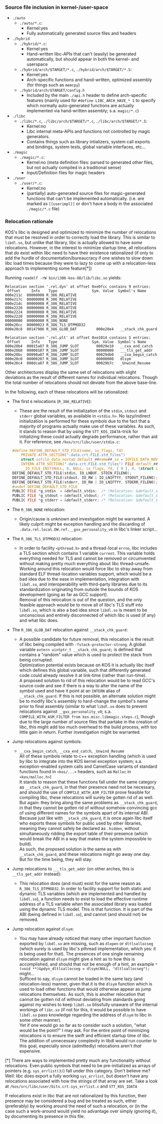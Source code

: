 
### Source file inclusion in kernel-/user-space

- `./auto`
	- `./auto/*.c`:
		- Kernel:yes
		- Fully automatically generated source files and headers
- `./hybrid`
	- `./hybrid/*.c`:
		- Kernel:yes
		- Hand-written libc-APIs that can't (easily) be generated automatically, but should appear in both the kernel- and userspace
	- `./hybrid/arch/$TARGET/*.c`, `./hybrid/arch/$TARGET/*.S`:
		- Kernel:yes
		- Arch-specific functions and hand-written, optimized assembly (for things such as `memcpy`)
	- `./hybrid/arch/$TARGET/config.h`
		- Included by the main `./api.h` header to define arch-specific features (mainly used for `#define LIBC_ARCH_HAVE_* 1` to specify which normally auto-generated functions are actually implemented via hand-written assembly; s.a. `magic/*.c`)
- `./libc`
	- `./libc/*.c`, `./libc/arch/$TARGET/*.c`, `./libc/arch/$TARGET/*.S`:
		- Kernel:no
		- Libc internal meta-APIs and functions not controlled by magic generators.
		- Contains things such as library intializers, system call exports and bindings, system tests, global variable interfaces, etc...
- `./magic`
	- `./magic/*.c`:
		- Kernel:no (meta definition files: parsed to generated other files, but not actually compiled in a traditional sense)
		- Input/Definition files for magic headers
- `./user`
	- `./user/*.c`:
		- Kernel:no
		- (partially) auto-generated source files for magic-generated functions that can't be implemented automatically. (i.e. are marked as `[[userimpl]]` or don't have a body in the associated `./magic/*.c` file)


### Relocation rationale

KOS's libc is designed and optimized to minimize the number of relocations that must be resolved in order to correctly load the library. This is similar to `libdl.so`, but unlike that library, libc is actually allowed to have *some* relocations. However, in the interest to minimize startup time, all relocations that *do* exist within libc need to have their existence rationalized (if only to add the hurdle of documentation/bureaucracy if one wishes to slow down libc load times because they were to lazy to come up with a relocation-less approach to implementing some feature\[\*\])

Running `readelf -rW bin/i386-kos-OD/lib/libc.so` yields:

```
Relocation section '.rel.dyn' at offset 0xe0fcc contains 9 entries:
 Offset     Info    Type                Sym. Value  Symbol's Name
000e211c  00000008 R_386_RELATIVE
000e217c  00000008 R_386_RELATIVE
000e21dc  00000008 R_386_RELATIVE
000e2220  00000008 R_386_RELATIVE
000e2224  00000008 R_386_RELATIVE
000e2228  00000008 R_386_RELATIVE
00000000  00000000 R_386_NONE
000e20cc  00000023 R_386_TLS_DTPMOD32
000e20c8  00147906 R_386_GLOB_DAT         000e20e4   __stack_chk_guard

Relocation section '.rel.plt' at offset 0xe1014 contains 5 entries:
 Offset     Info    Type                Sym. Value  Symbol's Name
000e20b4  00015a07 R_386_JUMP_SLOT        00029e10   __cxa_end_catch
000e20b8  00000107 R_386_JUMP_SLOT        00000000   ___tls_get_addr
000e20bc  00090a07 R_386_JUMP_SLOT        00029db0   __cxa_begin_catch
000e20c0  00000207 R_386_JUMP_SLOT        00000000   dlsym
000e20c4  000dca07 R_386_JUMP_SLOT        00029b7c   _Unwind_Resume
```

Other architectures display the same set of relocations with slight deviations as the result of different names for individual relocations. Though the total number of relocations should not deviate from the above base-line.

In the following, each of these relocations will be rationalized:

- The first `6` relocations (`R_386_RELATIVE`):
	- These are the result of the initialization of the `stdin`, `stdout` and `stderr` global variables, as available in `<stdio.h>`. No lazy/indirect initialization is performed for these symbols due to the fact that a majority of programs actually make use of these variables. As such, it stands to reason that by using the `STT_KOS_IDATA`-trick for initializing these could actually degrade performance, rather than aid it. For reference, see `/kos/src/libc/user/stdio.c`:

	```c
	#define DEFINE_DEFAULT_STD_FILE(name, io_flags, fd)                            \
		PRIVATE ATTR_SECTION(".data.crt.FILE.std_files")                           \
		struct iofile_data_novtab default_##name##_io = IOFILE_DATA_NOVTAB_INIT(); \
		INTERN ATTR_SECTION(".data.crt.FILE.std_files") FILE default_##name =      \
		__IO_FILE_INIT(NULL, 0, NULL, io_flags, fd, { 0 }, 0, (struct iofile_data *)&default_##name##_io)
	DEFINE_DEFAULT_STD_FILE(stdin, IO_LNBUF, STDIN_FILENO);             /* !Relocation: &default_stdin_io */
	DEFINE_DEFAULT_STD_FILE(stdout, IO_RW | IO_LNIFTYY, STDOUT_FILENO); /* !Relocation: &default_stdout_io */
	DEFINE_DEFAULT_STD_FILE(stderr, IO_RW | IO_LNIFTYY, STDERR_FILENO); /* !Relocation: &default_stderr_io */
	#undef DEFINE_DEFAULT_STD_FILE
	PUBLIC FILE *g_stdin  = &default_stdin;  /* !Relocation: &default_stdin */
	PUBLIC FILE *g_stdout = &default_stdout; /* !Relocation: &default_stdout */
	PUBLIC FILE *g_stderr = &default_stderr; /* !Relocation: &default_stderr */
	```

- The `R_386_NONE` relocation:
	- Origin/cause is unknown and investigation might be warranted. A likely culprit might be exception handling and the discarding of `.data.rel.local.DW.ref.__gxx_personality_v0` in libc's linker script...
- The `R_386_TLS_DTPMOD32` relocation:
	- In order to facility `<pthread.h>` and a thread-local `errno`, libc includes a TLS section which contains 1 variable `current`. This variable holds everything needed for TLS and cannot be removed or circumvented without making pretty much everything about libc thread-unsafe. Working around this relocation would force libc to stray away from standard ELF thread-location variables support, which would be a bad idea due to the ease in implementation, integration with `libdl.so`, and interoperability with third-party libraries due to its standardization originating from outside the bounds of KOS development (going as far as GCC support).  
	  Removal of this relocation is out of the question, and the only feasible approach would be to move all of libc's TLS stuff into `libdl.so`, which is also a bad idea since `libdl.so` is meant to be unconscious and entirely disconnected of which libc is used (if any) and what libc does.
- The `R_386_GLOB_DAT` relocation against `__stack_chk_guard`:
	- A possible candidate for future removal, this relocation is the result of libc being compiled with `-fstack-protector-strong`. A global variable `extern uintptr_t __stack_chk_guard;` is defined that contains a "random" value which is used to protect the stack from being corrupted.  
	  Optimization potential exists because on KOS it is actually libc itself which defines this global variable, such that differently generated code could already resolve it at link-time (rather than run-time).  
	  A proposed solution to rid of this relocation would be to read GCC's source code and see if there is a way to alter the name of the symbol used and have it point at an `INTERN` alias of `__stack_chk_guard`. If this is not possible, an alternate solution might be to modify libc's assembly to hard-change the symbol's name prior to final assembly (similar to what `libdl.so` does to prevent relocations against `__gxx_personality_v0`; s.a. `COMPILE_WITH_ASM_FILTER from kos.misc.libmagic.steps.c`), though due to the large number of source files that partake in the creation of libc, this might add too much overhead to the build process, with too little gain in return. Further investigation might be warranted.
- Jump relocations against symbols:
	- `__cxa_begin_catch`, `__cxa_end_catch`, `_Unwind_Resume`  
	  All of these symbols relate to c++ exception handling (which is used by libc to integrate into the KOS kernel exception system; s.a. exception-enabled system calls and CamelCase variants of standard functions found in `<kos/...>` headers, such as `Malloc` in `<kos/malloc.h>`)  
	  It stands to reason that these functions fall under the same category as `__stack_chk_guard`, in that their presence need not be necessary, and should the use of `COMPILE_WITH_ASM_FILTER` prove feasible for compiling libc, these relocations will surely be gotten rid of as well. But again: they bring along the same problems as `__stack_chk_guard`, in that they cannot be gotten rid of without somehow convincing gcc of using different names for the symbols apart of its internal ABI. Because just like with `__stack_chk_guard`, it is once again libc itself who exports these symbols for public used by other libraries, meaning they cannot safely be declared as `.hidden`, without simultaneously ridding the export table of their presence (which would break the ABI in a way that makes the system impossible to build).  
	  As such, the proposed solution is the same as with `__stack_chk_guard`, and these relocations might go away one day. But for the time being, they will stay.
- Jump relocations to `___tls_get_addr` (on other arches, this is `__tls_get_addr` instead):
	- This relocation does (and must) exist for the same reason as `R_386_TLS_DTPMOD32`. In order to facility support for both static and dynamic TLS variables (which are implemented and handled by `libdl.so`), a function needs to exist to load the effective runtime address of a TLS variable when the associated library was loaded using the dynamic TLS model. This is that function. It is part of the ABI (being defined in `libdl.so`), and cannot (and should not) be removed.
- Jump relocation against `dlsym`:
	- You may have already noticed that many other important function exported by `libdl.so` are missing, such as `dlopen` or `dltlsallocseg` (which surely is used by libc's pthread implementation, which yes: it is being used for that). The presences of one single remaining relocation against `dlsym` might give a hint as to how this is accomplished, and should that not be enough of a hint, an example `*(void **)&pdyn_dltlsallocseg = dlsym(NULL, "dltlsallocseg");` might...  
	  Sufficed to say, `dlsym` cannot be loaded in the same lazy (and relocation-less) manner, given that it is the `dlsym` function which is used to load other functions that would otherwise appear as jump relocations themselves. As such, this is another relocation that cannot be gotten rid of without deviating from standards going against my wishes to keep `libdl.so` blissfully unaware of the internal workings of `libc.so` (if not for this, it would be possible to have `libdl.so` pass knowledge regarding the address of `dlsym` to libc in some other manner).  
	  Yet if one would go so far as to consider such a solution, "what would be the point?" I may ask. For the entire point of minimizing relocations is to ensure the swift and efficient startup time of libc. The addition of unnecessary complexity in libdl would run counter to this goal, especially since (admittedly) relocations aren't *that* expensive.


\[\*\] There are ways to implemented pretty much any functionality without relocations. Even public symbols that need to be pre-initialized as arrays of pointers (e.g. `sys_errlist(3)`) fall under this category. Don't believe me? Well: libc does export a fully working `sys_errlist`, but doesn't have any relocations associated with how the strings of that array are set. Take a look at `/kos/src/libc/user/bits.crt.sys_errlist.c` and `STT_KOS_IDATA`


If relocations exist in libc that are not rationalized by this function, their presence may be considered a bug and be treated as such, either (preferably) by working around the need of such a relocation, or (in the case such a work-around would yield no advantage over simply ignoring it), by documenting its presence in this file.
